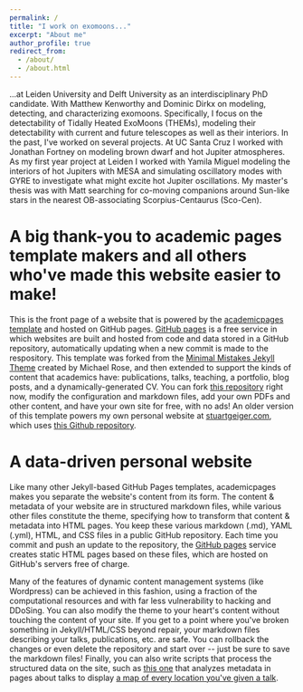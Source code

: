 ```yaml
---
permalink: /
title: "I work on exomoons..."
excerpt: "About me"
author_profile: true
redirect_from: 
  - /about/
  - /about.html
---
```


...at Leiden University and Delft University as an interdisciplinary PhD candidate. With Matthew Kenworthy and Dominic Dirkx on modeling, detecting, and characterizing exomoons. Specifically, I focus on the detectability of Tidally Heated ExoMoons (THEMs), modeling their detectability with current and future telescopes as well as their interiors. In the past, I've worked on several projects. At UC Santa Cruz I worked with Jonathan Fortney on modeling brown dwarf and hot Jupiter atmospheres. As my first year project at Leiden I worked with Yamila Miguel modeling the interiors of hot Jupiters with MESA and simulating oscillatory modes with GYRE to investigate what might excite hot Jupiter oscillations. My master's thesis was with Matt searching for co-moving companions around Sun-like stars in the nearest OB-associating Scorpius-Centaurus (Sco-Cen).


A big thank-you to academic pages template makers and all others who've made this website easier to make!
======
This is the front page of a website that is powered by the [academicpages template](https://github.com/academicpages/academicpages.github.io) and hosted on GitHub pages. [GitHub pages](https://pages.github.com) is a free service in which websites are built and hosted from code and data stored in a GitHub repository, automatically updating when a new commit is made to the respository. This template was forked from the [Minimal Mistakes Jekyll Theme](https://mmistakes.github.io/minimal-mistakes/) created by Michael Rose, and then extended to support the kinds of content that academics have: publications, talks, teaching, a portfolio, blog posts, and a dynamically-generated CV. You can fork [this repository](https://github.com/academicpages/academicpages.github.io) right now, modify the configuration and markdown files, add your own PDFs and other content, and have your own site for free, with no ads! An older version of this template powers my own personal website at [stuartgeiger.com](http://stuartgeiger.com), which uses [this Github repository](https://github.com/staeiou/staeiou.github.io).

A data-driven personal website
======
Like many other Jekyll-based GitHub Pages templates, academicpages makes you separate the website's content from its form. The content & metadata of your website are in structured markdown files, while various other files constitute the theme, specifying how to transform that content & metadata into HTML pages. You keep these various markdown (.md), YAML (.yml), HTML, and CSS files in a public GitHub repository. Each time you commit and push an update to the repository, the [GitHub pages](https://pages.github.com/) service creates static HTML pages based on these files, which are hosted on GitHub's servers free of charge.

Many of the features of dynamic content management systems (like Wordpress) can be achieved in this fashion, using a fraction of the computational resources and with far less vulnerability to hacking and DDoSing. You can also modify the theme to your heart's content without touching the content of your site. If you get to a point where you've broken something in Jekyll/HTML/CSS beyond repair, your markdown files describing your talks, publications, etc. are safe. You can rollback the changes or even delete the repository and start over -- just be sure to save the markdown files! Finally, you can also write scripts that process the structured data on the site, such as [this one](https://github.com/academicpages/academicpages.github.io/blob/master/talkmap.ipynb) that analyzes metadata in pages about talks to display [a map of every location you've given a talk](https://academicpages.github.io/talkmap.html).

